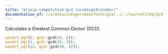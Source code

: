 ```yaml
---
title: "qryxip-competitive-gcd (<code>gcd</code>)"
documentation_of: //crates/integer/manifests/gcd/../../sourcefiles/gcd.rs
---
```

Calculates a Greatest Common Divisor (GCD).

```rust
assert_eq!(2, gcd::gcd(10, 2));
assert_eq!(1, gcd::gcd(10, 3));
assert_eq!(14, gcd::gcd(56, 42));
```
